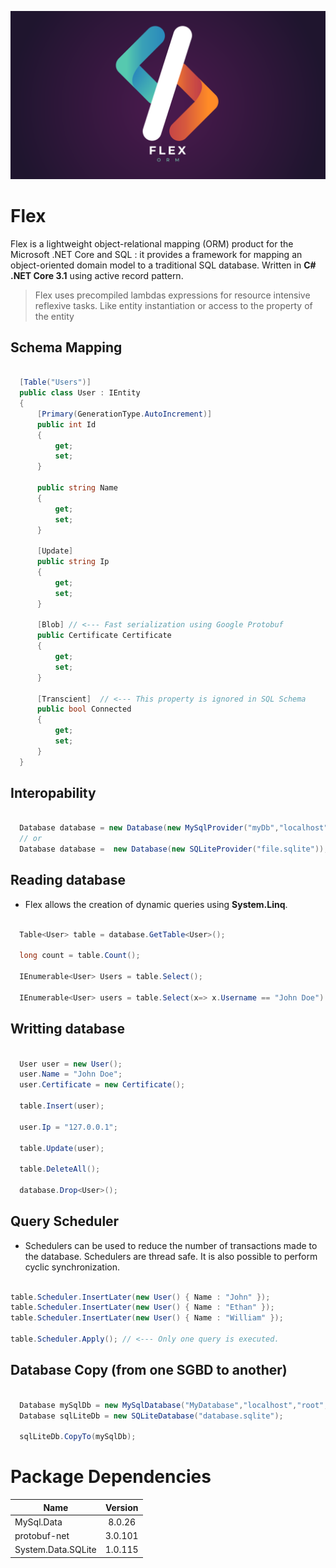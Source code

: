 <p align="center">
  <img src="Utils/logo.png" />
</p>

# Flex 

Flex is a lightweight object-relational mapping (ORM) product for the Microsoft .NET Core and SQL : it provides a framework for mapping an object-oriented domain model to a traditional SQL database. Written in **C# .NET Core 3.1** using active record pattern.

> Flex uses precompiled lambdas expressions for resource intensive reflexive tasks. Like entity instantiation or access to the property of the entity


## Schema Mapping

```csharp

  [Table("Users")]
  public class User : IEntity 
  { 
      [Primary(GenerationType.AutoIncrement)] 
      public int Id
      {
          get;
          set;
      }

      public string Name
      {
          get;
          set;
      }

      [Update]
      public string Ip
      {
          get;
          set;
      }

      [Blob] // <--- Fast serialization using Google Protobuf 
      public Certificate Certificate 
      {
          get;
          set;
      }

      [Transcient]  // <--- This property is ignored in SQL Schema 
      public bool Connected
      {
          get;
          set;
      }
  }
```

 ## Interopability

```csharp

  Database database = new Database(new MySqlProvider("myDb","localhost","root",""));
  // or
  Database database =  new Database(new SQLiteProvider("file.sqlite"));

```

 ## Reading database

* Flex allows the creation of dynamic queries using **System.Linq**.

```csharp

  Table<User> table = database.GetTable<User>();

  long count = table.Count();

  IEnumerable<User> Users = table.Select();

  IEnumerable<User> users = table.Select(x=> x.Username == "John Doe").GroupBy(x => x.Ip); // <--- Dynamic query builder

```

 ## Writting database

```csharp

  User user = new User();
  user.Name = "John Doe";
  user.Certificate = new Certificate();

  table.Insert(user);

  user.Ip = "127.0.0.1";

  table.Update(user);

  table.DeleteAll();

  database.Drop<User>();

```

 ## Query Scheduler

* Schedulers can be used to reduce the number of transactions made to the database. Schedulers are thread safe. It is also possible to perform cyclic synchronization.

```csharp

table.Scheduler.InsertLater(new User() { Name : "John" });
table.Scheduler.InsertLater(new User() { Name : "Ethan" });
table.Scheduler.InsertLater(new User() { Name : "William" });

table.Scheduler.Apply(); // <--- Only one query is executed.

```

 ## Database Copy (from one SGBD to another)

```csharp

  Database mySqlDb = new MySqlDatabase("MyDatabase","localhost","root","");
  Database sqlLiteDb = new SQLiteDatabase("database.sqlite");

  sqlLiteDb.CopyTo(mySqlDb);

```

# Package Dependencies

 | Name        | Version           |
| ------------- |:-------------:|
| MySql.Data      | 8.0.26 | 
| protobuf-net | 3.0.101 |
| System.Data.SQLite | 1.0.115 | 





